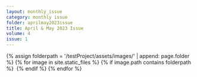 ```yaml
---
layout: monthly_issue
category: monthly issue
folder: aprilmay2023issue
title: April & May 2023 Issue
volume: 4
issue: 1
---
```


<html>
{% assign folderpath = '/testProject/assets/images/' | append: page.folder %}
{% for image in site.static_files %}
{% if image.path contains folderpath %}
    <img src="{{ image.path }}" alt="">
{% endif %}
{% endfor %}

</html>